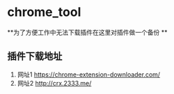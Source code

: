 # chrome_tool

**为了方便工作中无法下载插件在这里对插件做一个备份 **

## 插件下载地址
1. 网址1
https://chrome-extension-downloader.com/
1. 网址2
http://crx.2333.me/
